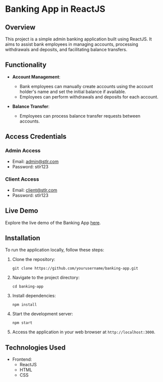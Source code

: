 # Banking App in ReactJS

## Overview
This project is a simple admin banking application built using ReactJS. It aims to assist bank employees in managing accounts, processing withdrawals and deposits, and facilitating balance transfers.

## Functionality
- **Account Management**:
    - Bank employees can manually create accounts using the account holder's name and set the initial balance if available.
    - Employees can perform withdrawals and deposits for each account.

- **Balance Transfer**:
    - Employees can process balance transfer requests between accounts.

## Access Credentials
### Admin Access
  - Email: admin@stlr.com
  - Password: stlr123

### Client Access
  - Email: client@stlr.com
  - Password: stlr123


## Live Demo
Explore the live demo of the Banking App [here](https://bankingapp-beta.vercel.app/).

## Installation
To run the application locally, follow these steps:

1. Clone the repository:
    ```
    git clone https://github.com/yourusername/banking-app.git
    ```

2. Navigate to the project directory:
    ```
    cd banking-app
    ```

3. Install dependencies:
    ```
    npm install
    ```

4. Start the development server:
    ```
    npm start
    ```

5. Access the application in your web browser at `http://localhost:3000`.

## Technologies Used
- Frontend:
    - ReactJS
    - HTML
    - CSS
